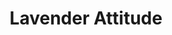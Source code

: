 ---
title: "Lavender Attitude"
description: "This piece is a visual statement. The figure, with pink sunglasses and vibrant accessories, presents herself with a confidence that needs no explanation. The gesture of adjusting the glasses is almost a ritual—a way of saying 'I’m here' without uttering a word. I wanted to capture that moment when fashion becomes language, where every color and every line speaks of identity. It’s a work about style, about presence, about the power of showing up exactly as one chooses."
image: "@assets/projects/21.webp"
---